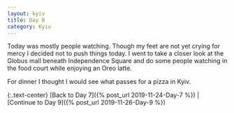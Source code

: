 ```yaml
---
layout: kyiv
title: Day 8
category: Kyiv
---
```


Today was mostly people watching. Though my feet are not yet crying for mercy I decided not to push things today. I went to take a closer look at the Globus mall beneath Independence Square and do some people watching in the food court while enjoying an Oreo latte.

For dinner I thought I would see what passes for a pizza in Kyiv.

{:.text-center}
[Back to Day 7]({% post_url 2019-11-24-Day-7 %}) &#124;
[Continue to Day 9]({% post_url 2019-11-26-Day-9 %})